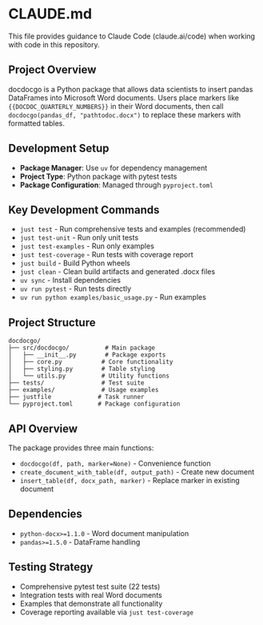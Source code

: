 # CLAUDE.md

This file provides guidance to Claude Code (claude.ai/code) when working with code in this repository.

## Project Overview

docdocgo is a Python package that allows data scientists to insert pandas DataFrames into Microsoft Word documents. Users place markers like `{{DOCDOC_QUARTERLY_NUMBERS}}` in their Word documents, then call `docdocgo(pandas_df, "pathtodoc.docx")` to replace these markers with formatted tables.

## Development Setup

- **Package Manager**: Use `uv` for dependency management
- **Project Type**: Python package with pytest tests
- **Package Configuration**: Managed through `pyproject.toml`

## Key Development Commands

- `just test` - Run comprehensive tests and examples (recommended)
- `just test-unit` - Run only unit tests
- `just test-examples` - Run only examples
- `just test-coverage` - Run tests with coverage report
- `just build` - Build Python wheels
- `just clean` - Clean build artifacts and generated .docx files
- `uv sync` - Install dependencies
- `uv run pytest` - Run tests directly
- `uv run python examples/basic_usage.py` - Run examples

## Project Structure

```
docdocgo/
├── src/docdocgo/          # Main package
│   ├── __init__.py        # Package exports
│   ├── core.py           # Core functionality
│   ├── styling.py        # Table styling
│   └── utils.py          # Utility functions
├── tests/                # Test suite
├── examples/             # Usage examples
├── justfile             # Task runner
└── pyproject.toml       # Package configuration
```

## API Overview

The package provides three main functions:
- `docdocgo(df, path, marker=None)` - Convenience function
- `create_document_with_table(df, output_path)` - Create new document
- `insert_table(df, docx_path, marker)` - Replace marker in existing document

## Dependencies

- `python-docx>=1.1.0` - Word document manipulation
- `pandas>=1.5.0` - DataFrame handling

## Testing Strategy

- Comprehensive pytest test suite (22 tests)
- Integration tests with real Word documents
- Examples that demonstrate all functionality
- Coverage reporting available via `just test-coverage`


